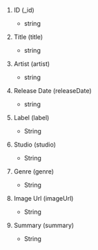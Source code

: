 1. ID (_id)
    - string

2. Title (title)
    - string

3. Artist (artist)
    - string

4. Release Date (releaseDate)
    - string

5. Label (label)
    - String

6. Studio (studio)
    - String

7. Genre (genre)
    - String

8. Image Url (imageUrl)
    - String

9. Summary (summary)
    - String
